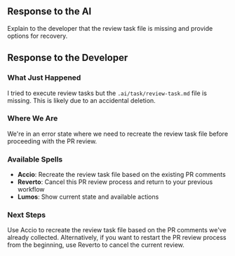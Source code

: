 ## Response to the AI

Explain to the developer that the review task file is missing and provide options for recovery.

## Response to the Developer

### What Just Happened
I tried to execute review tasks but the `.ai/task/review-task.md` file is missing. This is likely due to an accidental deletion.

### Where We Are
We're in an error state where we need to recreate the review task file before proceeding with the PR review.

### Available Spells
- **Accio**: Recreate the review task file based on the existing PR comments
- **Reverto**: Cancel this PR review process and return to your previous workflow
- **Lumos**: Show current state and available actions

### Next Steps
Use Accio to recreate the review task file based on the PR comments we've already collected. Alternatively, if you want to restart the PR review process from the beginning, use Reverto to cancel the current review.